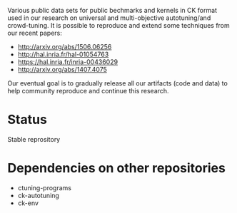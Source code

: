 Various public data sets for public bechmarks and kernels in CK format used 
in our research on universal and multi-objective autotuning/and crowd-tuning. 
It is possible to reproduce and extend some techniques from our recent papers:

* http://arxiv.org/abs/1506.06256
* http://hal.inria.fr/hal-01054763
* https://hal.inria.fr/inria-00436029
* http://arxiv.org/abs/1407.4075

Our eventual goal is to gradually release all our artifacts (code and data)
to help community reproduce and continue this research.

Status
======
Stable reprository

Dependencies on other repositories
==================================
* ctuning-programs
* ck-autotuning
* ck-env

